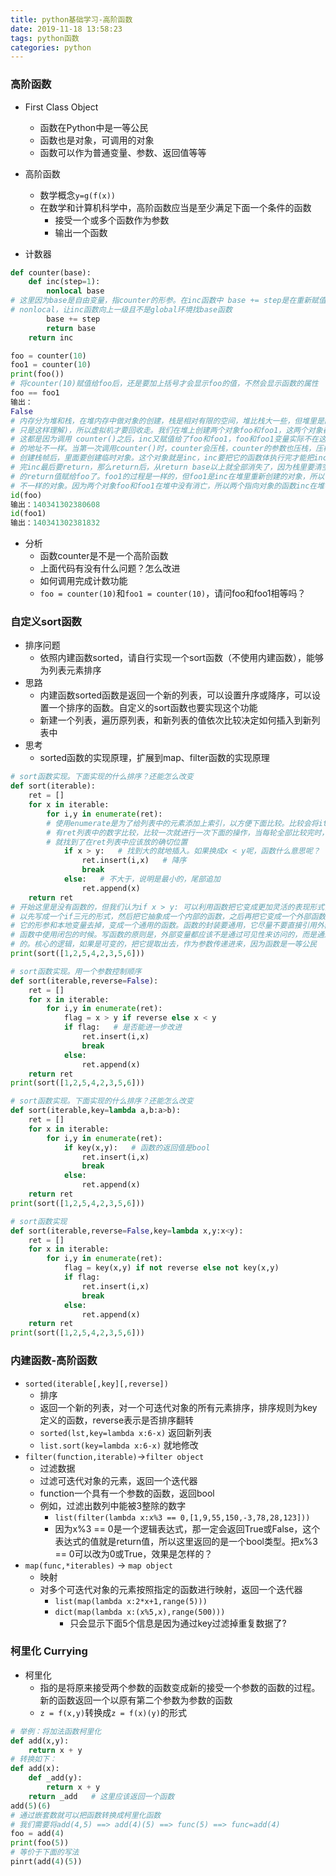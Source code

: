 ```yaml
---
title: python基础学习-高阶函数
date: 2019-11-18 13:58:23
tags: python函数
categories: python
---
```


### 高阶函数

- First Class Object
  - 函数在Python中是一等公民
  - 函数也是对象，可调用的对象
  - 函数可以作为普通变量、参数、返回值等等
- 高阶函数
  - 数学概念`y=g(f(x))`
  - 在数学和计算机科学中，高阶函数应当是至少满足下面一个条件的函数
    - 接受一个或多个函数作为参数
    - 输出一个函数

- 计数器

```python
def counter(base):
    def inc(step=1):
        nonlocal base
# 这里因为base是自由变量，指counter的形参。在inc函数中 base += step是在重新赋值，所以要加上
# nonlocal，让inc函数向上一级且不是global环境找base函数
        base += step
        return base
    return inc

foo = counter(10)
foo1 = counter(10)
print(foo())
# 将counter(10)赋值给foo后，还是要加上括号才会显示foo的值，不然会显示函数的属性
foo == foo1
输出：
False
# 内存分为堆和栈，在堆内存中做对象的创建，栈是相对有限的空间，堆比栈大一些，但堆里是乱的(实际没这么乱，
# 只是这样理解)，所以虚拟机才要回收走。我们在堆上创建两个对象foo和foo1，这两个对象都是inc创建出来的，
# 这都是因为调用 counter()之后，inc又赋值给了foo和foo1，foo和foo1变量实际不在这，所以看到foo和foo1
# 的地址不一样。当第一次调用counter()时，counter会压栈，counter的参数也压栈，压栈后要创建一段栈帧，
# 创建栈帧后，里面要创建临时对象。这个对象就是inc，inc要把它的函数体执行完才能把inc赋值给foo，因为执行
# 完inc最后要return，那么return后，从return base以上就全部消失了，因为栈里要清空，之后就要把函数
# 的return值赋给foo了。foo1的过程是一样的，但foo1是inc在堆里重新创建的对象，所以foo和foo1是两个完全
# 不一样的对象。因为两个对象foo和foo1在堆中没有消亡，所以两个指向对象的函数inc在堆中也没有消亡。
id(foo)
输出：140341302380608
id(foo1)
输出：140341302381832
```

- 分析
  - 函数counter是不是一个高阶函数
  - 上面代码有没有什么问题？怎么改进
  - 如何调用完成计数功能
  - `foo = counter(10)`和`foo1 = counter(10)`，请问foo和foo1相等吗？



### 自定义sort函数

- 排序问题
  - 依照内建函数sorted，请自行实现一个sort函数（不使用内建函数），能够为列表元素排序
- 思路
  - 内建函数sorted函数是返回一个新的列表，可以设置升序或降序，可以设置一个排序的函数。自定义的sort函数也要实现这个功能
  - 新建一个列表，遍历原列表，和新列表的值依次比较决定如何插入到新列表中
- 思考
  - sorted函数的实现原理，扩展到map、filter函数的实现原理

```python
# sort函数实现。下面实现的什么排序？还能怎么改变
def sort(iterable):
    ret = []
    for x in iterable:
        for i,y in enumerate(ret):   
        # 使用enumerate是为了给列表中的元素添加上索引，以方便下面比较。比较会将iterable中的数字与所
        # 有ret列表中的数字比较，比较一次就进行一次下面的操作，当每轮全部比较完时，iterable中的数字也
        # 就找到了在ret列表中应该放的确切位置
            if x > y:   # 找到大的就地插入。如果换成x < y呢，函数什么意思呢？
                ret.insert(i,x)   # 降序
                break
            else:   # 不大于，说明是最小的，尾部追加
                ret.append(x)
    return ret
# 开始这里是没有函数的，但我们认为if x > y: 可以利用函数把它变成更加灵活的表现形式，要把它抽象出来，可
# 以先写成一个if三元的形式，然后把它抽象成一个内部的函数，之后再把它变成一个外部函数，变成外部函数后要把
# 它的形参和本地变量去掉，变成一个通用的函数。函数的封装要通用，它尽量不要直接引用外部的变量，除了在嵌套
# 函数中使用闭包的时候。写函数的原则是，外部变量都应该不是通过可见性来访问的，而是通过传参的方式传递给你
# 的。核心的逻辑，如果是可变的，把它提取出去，作为参数传递进来，因为函数是一等公民
print(sort([1,2,5,4,2,3,5,6]))

# sort函数实现。用一个参数控制顺序
def sort(iterable,reverse=False):
    ret = []
    for x in iterable:
        for i,y in enumerate(ret):
            flag = x > y if reverse else x < y
            if flag:   # 是否能进一步改进
                ret.insert(i,x)
                break
            else:
                ret.append(x)
    return ret
print(sort([1,2,5,4,2,3,5,6]))

# sort函数实现。下面实现的什么排序？还能怎么改变
def sort(iterable,key=lambda a,b:a>b):
    ret = []
    for x in iterable:
        for i,y in enumerate(ret):
            if key(x,y):   # 函数的返回值是bool
                ret.insert(i,x)
                break
            else:
                ret.append(x)
    return ret
print(sort([1,2,5,4,2,3,5,6]))

# sort函数实现
def sort(iterable,reverse=False,key=lambda x,y:x<y):
    ret = []
    for x in iterable:
        for i,y in enumerate(ret):
            flag = key(x,y) if not reverse else not key(x,y)
            if flag:
                ret.insert(i,x)
                break
            else:
                ret.append(x)
    return ret
print(sort([1,2,5,4,2,3,5,6]))   
```



### 内建函数-高阶函数

- `sorted(iterable[,key][,reverse])`
  - 排序
  - 返回一个新的列表，对一个可迭代对象的所有元素排序，排序规则为key定义的函数，reverse表示是否排序翻转
  - `sorted(lst,key=lambda x:6-x)`   返回新列表
  - `list.sort(key=lambda x:6-x)`   就地修改
- `filter(function,iterable)`->`filter object`
  - 过滤数据
  - 过滤可迭代对象的元素，返回一个迭代器
  - function一个具有一个参数的函数，返回bool
  - 例如，过滤出数列中能被3整除的数字
    - `list(filter(lambda x:x%3 == 0,[1,9,55,150,-3,78,28,123]))`
    - 因为x%3 == 0是一个逻辑表达式，那一定会返回True或False，这个表达式的值就是return值，所以这里返回的是一个bool类型。把x%3 == 0可以改为0或True，效果是怎样的？
- `map(func,*iterables)` -> `map object`
  - 映射
  - 对多个可迭代对象的元素按照指定的函数进行映射，返回一个迭代器
    - `list(map(lambda x:2*x+1,range(5)))`
    - `dict(map(lambda x:(x%5,x),range(500)))`
      - 只会显示下面5个信息是因为通过key过滤掉重复数据了?



### 柯里化 Currying

- 柯里化
  - 指的是将原来接受两个参数的函数变成新的接受一个参数的函数的过程。新的函数返回一个以原有第二个参数为参数的函数
  - `z = f(x,y)`转换成`z = f(x)(y)`的形式

```python
# 举例：将加法函数柯里化
def add(x,y):
    return x + y
# 转换如下：
def add(x):
    def _add(y):
        return x + y
    return _add   # 这里应该返回一个函数
add(5)(6)
# 通过嵌套数就可以把函数转换成柯里化函数
# 我们需要将add(4,5) ==> add(4)(5) ==> func(5) ==> func=add(4)
foo = add(4)
print(foo(5))
# 等价于下面的写法
pinrt(add(4)(5))

```

